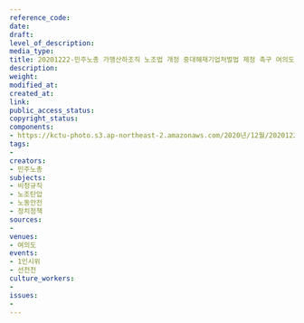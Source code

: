 ```yaml
---
reference_code: 
date: 
draft: 
level_of_description: 
media_type: 
title: 20201222-민주노총 가맹산하조직 노조법 개정 중대해재기업처벌법 제정 촉구 여의도 촛불 1인시위
description: 
weight: 
modified_at: 
created_at: 
link: 
public_access_status: 
copyright_status: 
components:
- https://kctu-photo.s3.ap-northeast-2.amazonaws.com/2020년/12월/20201222-민주노총+가맹산하조직+노조법+개정+중대해재기업처벌법+제정+촉구+여의도+촛불+1인시위/1280_1DX4377.jpg
tags:
- 
creators:
- 민주노총
subjects:
- 비정규직
- 노조탄압
- 노동안전
- 정치정책
sources:
- 
venues:
- 여의도
events:
- 1인시위
- 선전전
culture_workers:
- 
issues:
- 
---
```

